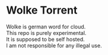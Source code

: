 # Wolke Torrent

Wolke is german word for cloud.  
This repo is purely experimental.  
It is supposed to be self hosted.  
I am not responsible for any illegal use.  